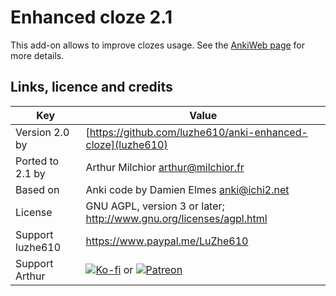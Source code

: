 # Enhanced cloze 2.1
This add-on allows to improve clozes usage. See the [AnkiWeb page](https://ankiweb.net/shared/info/1990296174) for more details. 


## Links, licence and credits

Key              |Value
-----------------|-------------------------------------------------------------------
Version 2.0 by   | [https://github.com/luzhe610/anki-enhanced-cloze](luzhe610)
Ported to 2.1 by | Arthur Milchior <arthur@milchior.fr>
Based on         | Anki code by Damien Elmes <anki@ichi2.net>
License          | GNU AGPL, version 3 or later; http://www.gnu.org/licenses/agpl.html
Support luzhe610 | https://www.paypal.me/LuZhe610
Support Arthur   | [![Ko-fi](https://ko-fi.com/img/Kofi_Logo_Blue.svg)](Ko-fi.com/arthurmilchior) or [![Patreon](http://www.milchior.fr/patreon.png)](https://www.patreon.com/bePatron?u=146206)
